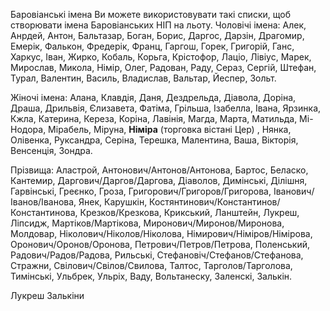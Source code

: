 Баровіанські імена Ви можете використовувати такі списки, щоб створювати імена Баровіанських НІП на льоту.
Чоловічі імена: Алек, Анрдей, Антон, Бальтазар, Боган, Борис, Даргос, Дарзін, Драгомир, Емерік, Фалькон, Фредерік, Франц, Гаргош, Горек, Григорій, Ганс, Харкус, Іван, Жирко, Кобаль, Корьга, Крістофор, Лаціо, Лівіус, Марек, Мирослав, Микола, Німір, Олег, Радован, Раду, Сераз, Сергій, Штефан, Турал, Валентин, Василь, Владислав, Вальтар, Йеспер, Зольт.

Жіночі імена: Алана, Клавдія, Даня, Дездрельда, Діавола, Доріна, Драша, Дрильвія, Єлизавета, Фатіма, Грільша, Ізабелла, Івана, Ярзинка, Кжла, Катерина, Кереза, Коріна, Лавінія, Магда, Марта, Матильда, Мі-Нодора, Мірабель, Міруна, **Німіра** (торговка вістані Цер) , Нянка, Олівенка, Руксандра, Серіна, Терешка, Малентина, Ваша, Вікторія, Венсенція, Зондра.

Прізвища: Аластрой, Антонович/Антонов/Антонова,  Бартос, Беласко, Кантемир, Даргович/Даргов/Даргова, 
Діаволов, Димінські, Ділішня, Гарвінські, Греєнко, Гроза, Григорович/Григоров/Григорова, Іванович/
Іванов/Іванова, Янек, Карушкін, Костянтинович/Константинов/Константинова, Крезков/Крезкова, Крикський, Ланштейн, Лукреш, Ліпсидж, Мартіков/Мартікова, 
Миронович/Миронов/Миронова, Молдовар, Ніколович/Ніколов/Ніколова, Німирович/Німіров/Німірова, Оронович/Оронов/Оронова, Петрович/Петров/Петрова, Поленський, Радович/Радов/Радова, Рильські, Стефановіч/Стефанов/Стефанова, Стражни, Свілович/Свілов/Свилова, Талтос, Тарголов/Тарголова, Тимінські, Ульбрек, Ульріх, Ваду, Вольтанеску, Заленскі, Залькін.


Лукреш
Залькіни